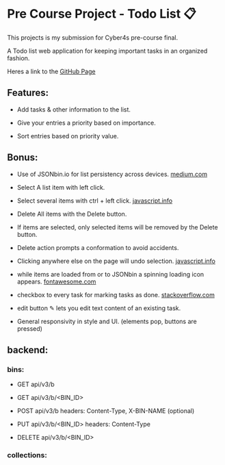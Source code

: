 # Pre Course Project - Todo List 📋

This projects is my submission for Cyber4s pre-course final.

A Todo list web application for keeping important tasks in an organized fashion.

Heres a link to the [GitHub Page](https://alontzafari.github.io/pre-course-2021-final-boilerplate/src/)

## Features:

- Add tasks & other information to the list.

- Give your entries a priority based on importance.

- Sort entries based on priority value.

## Bonus:

- Use of JSONbin.io for list persistency across devices. [medium.com](https://medium.com/@9cv9official/what-are-get-post-put-patch-delete-a-walkthrough-with-javascripts-fetch-api-17be31755d28)

- Select A list item with left click.

- Select several items with ctrl + left click. [javascript.info](https://javascript.info/mouse-events-basics#selectable-list)

- Delete All items with the Delete button.

- If items are selected, only selected items will be removed by the Delete button.

- Delete action prompts a conformation to avoid accidents.

- Clicking anywhere else on the page will undo selection. [javascript.info](https://javascript.info/event-delegation)

- while items are loaded from or to JSONbin a spinning loading icon appears. [fontawesome.com](https://fontawesome.com/v4.7.0/icons)

- checkbox to every task for marking tasks as done. [stackoverflow.com](https://stackoverflow.com/questions/14544104/checkbox-check-event-listener)

- edit button ✎ lets you edit text content of an existing task. 

- General responsivity in style and UI. (elements pop, buttons are pressed)


## backend:

### bins:

- GET api/v3/b

- GET api/v3/b/<BIN_ID> 

- POST api/v3/b  headers: Content-Type, X-BIN-NAME (optional) 

- PUT api/v3/b/<BIN_ID>  headers: Content-Type 

- DELETE api/v3/b/<BIN_ID>  

### collections: